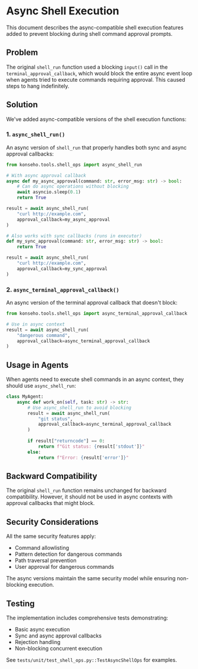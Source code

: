 # Async Shell Execution

This document describes the async-compatible shell execution features added to prevent blocking during shell command approval prompts.

## Problem

The original `shell_run` function used a blocking `input()` call in the `terminal_approval_callback`, which would block the entire async event loop when agents tried to execute commands requiring approval. This caused steps to hang indefinitely.

## Solution

We've added async-compatible versions of the shell execution functions:

### 1. `async_shell_run()`

An async version of `shell_run` that properly handles both sync and async approval callbacks:

```python
from konseho.tools.shell_ops import async_shell_run

# With async approval callback
async def my_async_approval(command: str, error_msg: str) -> bool:
    # Can do async operations without blocking
    await asyncio.sleep(0.1)
    return True

result = await async_shell_run(
    "curl http://example.com",
    approval_callback=my_async_approval
)

# Also works with sync callbacks (runs in executor)
def my_sync_approval(command: str, error_msg: str) -> bool:
    return True

result = await async_shell_run(
    "curl http://example.com", 
    approval_callback=my_sync_approval
)
```

### 2. `async_terminal_approval_callback()`

An async version of the terminal approval callback that doesn't block:

```python
from konseho.tools.shell_ops import async_terminal_approval_callback

# Use in async context
result = await async_shell_run(
    "dangerous command",
    approval_callback=async_terminal_approval_callback
)
```

## Usage in Agents

When agents need to execute shell commands in an async context, they should use `async_shell_run`:

```python
class MyAgent:
    async def work_on(self, task: str) -> str:
        # Use async_shell_run to avoid blocking
        result = await async_shell_run(
            "git status",
            approval_callback=async_terminal_approval_callback
        )
        
        if result["returncode"] == 0:
            return f"Git status: {result['stdout']}"
        else:
            return f"Error: {result['error']}"
```

## Backward Compatibility

The original `shell_run` function remains unchanged for backward compatibility. However, it should not be used in async contexts with approval callbacks that might block.

## Security Considerations

All the same security features apply:
- Command allowlisting
- Pattern detection for dangerous commands
- Path traversal prevention
- User approval for dangerous commands

The async versions maintain the same security model while ensuring non-blocking execution.

## Testing

The implementation includes comprehensive tests demonstrating:
- Basic async execution
- Sync and async approval callbacks
- Rejection handling
- Non-blocking concurrent execution

See `tests/unit/test_shell_ops.py::TestAsyncShellOps` for examples.